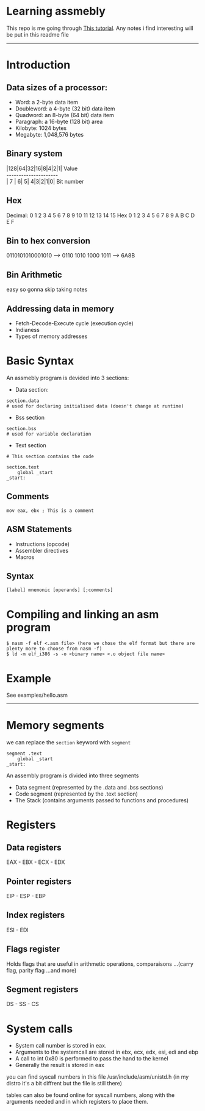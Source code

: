# Learning assmebly

This repo is me going through [This tutorial](https://www.tutorialspoint.com/assembly_programming/assembly_introduction.htm).
Any notes i find interesting will be put in this readme file

---
# Introduction

## Data sizes of a processor:

* Word: a 2-byte data item
* Doubleword: a 4-byte (32 bit) data item
* Quadword: an 8-byte (64 bit) data item
* Paragraph: a 16-byte (128 bit) area
* Kilobyte: 1024 bytes
* Megabyte: 1,048,576 bytes

## Binary system

|128|64|32|16|8|4|2|1| Value <br>
\--------------------- <br>
| 7 | 6| 5| 4|3|2|1|0| Bit number

## Hex

Decimal: 0 1 2 3 4 5 6 7 8 9 10 11 12 13 14 15
Hex 	 0 1 2 3 4 5 6 7 8 9  A  B  C  D  E  F


## Bin to hex conversion

0110101010001010 --> 0110 1010 1000 1011 --> 6A8B 

## Bin Arithmetic

easy so gonna skip taking notes

## Addressing data in memory

* Fetch-Decode-Execute cycle (execution cycle)
* Indianess
* Types of memory addresses


# Basic Syntax

An assmebly program is devided into 3 sections:

* Data section:

```
section.data
# used for declaring initialised data (doesn't change at runtime)
```

* Bss section

```
section.bss
# used for variable declaration
```

* Text section 

```
# This section contains the code

section.text
    global _start
_start:
```

## Comments

```
mov eax, ebx ; This is a comment
```
## ASM Statements

* Instructions (opcode)
* Assembler directives
* Macros

## Syntax

```
[label] mnemonic [operands] [;comments]
```

# Compiling and linking an asm program

```
$ nasm -f elf <.asm file> (here we chose the elf format but there are plenty more to choose from nasm -f)
$ ld -m elf_i386 -s -o <binary name> <.o object file name>
```
# Example

See examples/hello.asm

---

# Memory segments

we can replace the `section` keyword with `segment`

```
segment .text
    global _start
_start:
```

An assembly program is divided into three segments

* Data segment (represented by the .data and .bss sections)
* Code segment (represented by the .text section) 
* The Stack (contains arguments passed to functions and procedures)

# Registers

## Data registers

EAX - EBX - ECX - EDX

## Pointer registers

EIP - ESP - EBP 

## Index registers

ESI - EDI

## Flags register

Holds flags that are useful in arithmetic operations, comparaisons ...(carry flag, parity flag ...and more)


## Segment registers

DS - SS - CS

# System calls

* System call number is stored in eax.
* Arguments to the systemcall are stored in ebx, ecx, edx, esi, edi and ebp
* A call to int 0x80 is performed to pass the hand to the kernel
* Generally the result is stored in eax

you can find syscall numbers in this file /usr/include/asm/unistd.h (in my distro it's a bit diffrent but the file is still there)

tables can also be found online for syscall numbers, along with the arguments needed and in which registers to place them.


